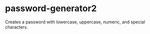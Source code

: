 # password-generator2
Creates a password with lowercase, uppercase, numeric, and special characters.
